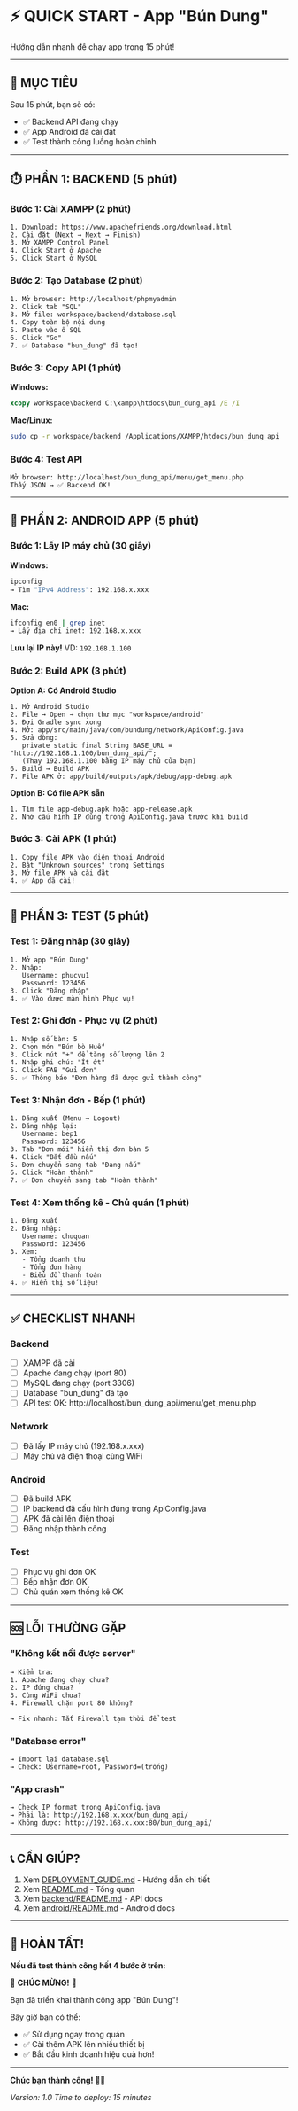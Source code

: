 # ⚡ QUICK START - App "Bún Dung"

Hướng dẫn nhanh để chạy app trong 15 phút!

---

## 🎯 MỤC TIÊU

Sau 15 phút, bạn sẽ có:
- ✅ Backend API đang chạy
- ✅ App Android đã cài đặt
- ✅ Test thành công luồng hoàn chỉnh

---

## ⏱️ PHẦN 1: BACKEND (5 phút)

### Bước 1: Cài XAMPP (2 phút)
```
1. Download: https://www.apachefriends.org/download.html
2. Cài đặt (Next → Next → Finish)
3. Mở XAMPP Control Panel
4. Click Start ở Apache
5. Click Start ở MySQL
```

### Bước 2: Tạo Database (2 phút)
```
1. Mở browser: http://localhost/phpmyadmin
2. Click tab "SQL"
3. Mở file: workspace/backend/database.sql
4. Copy toàn bộ nội dung
5. Paste vào ô SQL
6. Click "Go"
7. ✅ Database "bun_dung" đã tạo!
```

### Bước 3: Copy API (1 phút)
**Windows:**
```cmd
xcopy workspace\backend C:\xampp\htdocs\bun_dung_api /E /I
```

**Mac/Linux:**
```bash
sudo cp -r workspace/backend /Applications/XAMPP/htdocs/bun_dung_api
```

### Bước 4: Test API
```
Mở browser: http://localhost/bun_dung_api/menu/get_menu.php
Thấy JSON → ✅ Backend OK!
```

---

## 📱 PHẦN 2: ANDROID APP (5 phút)

### Bước 1: Lấy IP máy chủ (30 giây)
**Windows:**
```cmd
ipconfig
→ Tìm "IPv4 Address": 192.168.x.xxx
```

**Mac:**
```bash
ifconfig en0 | grep inet
→ Lấy địa chỉ inet: 192.168.x.xxx
```

**Lưu lại IP này!** VD: `192.168.1.100`

### Bước 2: Build APK (3 phút)

**Option A: Có Android Studio**
```
1. Mở Android Studio
2. File → Open → chọn thư mục "workspace/android"
3. Đợi Gradle sync xong
4. Mở: app/src/main/java/com/bundung/network/ApiConfig.java
5. Sửa dòng:
   private static final String BASE_URL = "http://192.168.1.100/bun_dung_api/";
   (Thay 192.168.1.100 bằng IP máy chủ của bạn)
6. Build → Build APK
7. File APK ở: app/build/outputs/apk/debug/app-debug.apk
```

**Option B: Có file APK sẵn**
```
1. Tìm file app-debug.apk hoặc app-release.apk
2. Nhớ cấu hình IP đúng trong ApiConfig.java trước khi build
```

### Bước 3: Cài APK (1 phút)
```
1. Copy file APK vào điện thoại Android
2. Bật "Unknown sources" trong Settings
3. Mở file APK và cài đặt
4. ✅ App đã cài!
```

---

## 🧪 PHẦN 3: TEST (5 phút)

### Test 1: Đăng nhập (30 giây)
```
1. Mở app "Bún Dung"
2. Nhập:
   Username: phucvu1
   Password: 123456
3. Click "Đăng nhập"
4. ✅ Vào được màn hình Phục vụ!
```

### Test 2: Ghi đơn - Phục vụ (2 phút)
```
1. Nhập số bàn: 5
2. Chọn món "Bún bò Huế"
3. Click nút "+" để tăng số lượng lên 2
4. Nhập ghi chú: "Ít ớt"
5. Click FAB "Gửi đơn"
6. ✅ Thông báo "Đơn hàng đã được gửi thành công"
```

### Test 3: Nhận đơn - Bếp (1 phút)
```
1. Đăng xuất (Menu → Logout)
2. Đăng nhập lại:
   Username: bep1
   Password: 123456
3. Tab "Đơn mới" hiển thị đơn bàn 5
4. Click "Bắt đầu nấu"
5. Đơn chuyển sang tab "Đang nấu"
6. Click "Hoàn thành"
7. ✅ Đơn chuyển sang tab "Hoàn thành"
```

### Test 4: Xem thống kê - Chủ quán (1 phút)
```
1. Đăng xuất
2. Đăng nhập:
   Username: chuquan
   Password: 123456
3. Xem:
   - Tổng doanh thu
   - Tổng đơn hàng
   - Biểu đồ thanh toán
4. ✅ Hiển thị số liệu!
```

---

## ✅ CHECKLIST NHANH

### Backend
- [ ] XAMPP đã cài
- [ ] Apache đang chạy (port 80)
- [ ] MySQL đang chạy (port 3306)
- [ ] Database "bun_dung" đã tạo
- [ ] API test OK: http://localhost/bun_dung_api/menu/get_menu.php

### Network
- [ ] Đã lấy IP máy chủ (192.168.x.xxx)
- [ ] Máy chủ và điện thoại cùng WiFi

### Android
- [ ] Đã build APK
- [ ] IP backend đã cấu hình đúng trong ApiConfig.java
- [ ] APK đã cài lên điện thoại
- [ ] Đăng nhập thành công

### Test
- [ ] Phục vụ ghi đơn OK
- [ ] Bếp nhận đơn OK
- [ ] Chủ quán xem thống kê OK

---

## 🆘 LỖI THƯỜNG GẶP

### "Không kết nối được server"
```
→ Kiểm tra:
1. Apache đang chạy chưa?
2. IP đúng chưa?
3. Cùng WiFi chưa?
4. Firewall chặn port 80 không?

→ Fix nhanh: Tắt Firewall tạm thời để test
```

### "Database error"
```
→ Import lại database.sql
→ Check: Username=root, Password=(trống)
```

### "App crash"
```
→ Check IP format trong ApiConfig.java
→ Phải là: http://192.168.x.xxx/bun_dung_api/
→ Không được: http://192.168.x.xxx:80/bun_dung_api/
```

---

## 📞 CẦN GIÚP?

1. Xem [DEPLOYMENT_GUIDE.md](./DEPLOYMENT_GUIDE.md) - Hướng dẫn chi tiết
2. Xem [README.md](./README.md) - Tổng quan
3. Xem [backend/README.md](./backend/README.md) - API docs
4. Xem [android/README.md](./android/README.md) - Android docs

---

## 🎉 HOÀN TẤT!

**Nếu đã test thành công hết 4 bước ở trên:**

🎊 **CHÚC MỪNG!** 🎊

Bạn đã triển khai thành công app "Bún Dung"!

Bây giờ bạn có thể:
- ✅ Sử dụng ngay trong quán
- ✅ Cài thêm APK lên nhiều thiết bị
- ✅ Bắt đầu kinh doanh hiệu quả hơn!

---

**Chúc bạn thành công! 🍜💪**

*Version: 1.0*
*Time to deploy: 15 minutes*
